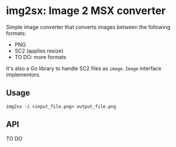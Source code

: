 # img2sx: Image 2 MSX converter

Simple image converter that converts images between the following formats:

* PNG
* SC2 (applies resize)
* TO DO: more formats

It's also a Go library to handle SC2 files as `image.Image` interface implementors.

## Usage

```
img2sx -i <input_file.png> output_file.png
```

## API

TO DO
